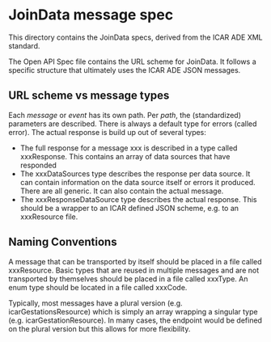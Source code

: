 # JoinData message spec


This directory contains the JoinData specs, derived from the ICAR ADE XML standard.

The Open API Spec file contains the URL scheme for JoinData. It follows a specific structure that ultimately uses the ICAR ADE JSON messages.

URL scheme vs message types
---------------------------
Each _message_ or _event_ has its own path. Per _path_, the (standardized) parameters are described. There is always a default type for errors (called error). The actual response is build up out of several types:
* The full response for a message xxx is described in a type called xxxResponse. This contains an array of data sources that have responded
* The xxxDataSources type describes the response per data source. It can contain information on the data source itself or errors it produced. There are all generic. It can also contain the actual message.
* The xxxResponseDataSource type describes the actual response. This should be a wrapper to an ICAR defined JSON scheme, e.g. to an xxxResource file.


Naming Conventions
------------------

A message that can be transported by itself should be placed in a file called xxxResource. Basic types that are reused in multiple messages and are not transported by themselves should be placed in a file called xxxType. An enum type should be located in a file called xxxCode.

Typically, most messages have a plural version (e.g. icarGestationsResource) which is simply an array wrapping a singular type (e.g. icarGestationResource). In many cases, the endpoint would be defined on the plural version but this allows for more flexibility.


